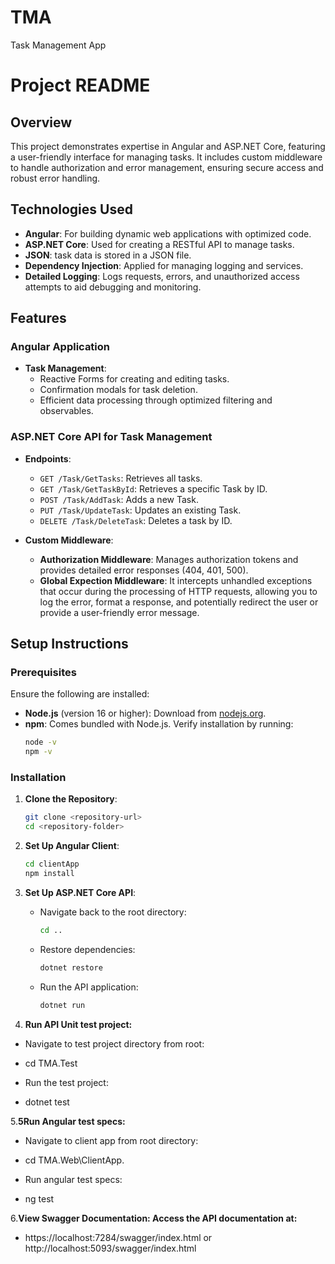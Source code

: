 # TMA
Task Management App
# Project README

## Overview
This project demonstrates expertise in Angular and ASP.NET Core, featuring a user-friendly interface for managing tasks. It includes custom middleware to handle authorization and error management, ensuring secure access and robust error handling.

## Technologies Used
- **Angular**: For building dynamic web applications with optimized code.
- **ASP.NET Core**: Used for creating a RESTful API to manage tasks.
- **JSON**: task data is stored in a JSON file.
- **Dependency Injection**: Applied for managing logging and services.
- **Detailed Logging**: Logs requests, errors, and unauthorized access attempts to aid debugging and monitoring.

## Features

### Angular Application
- **Task Management**:
  - Reactive Forms for creating and editing tasks.
  - Confirmation modals for task deletion.
  - Efficient data processing through optimized filtering and observables.

### ASP.NET Core API for Task Management
- **Endpoints**:
  - `GET /Task/GetTasks`: Retrieves all tasks.
  - `GET /Task/GetTaskById`: Retrieves a specific Task by ID.
  - `POST /Task/AddTask`: Adds a new Task.
  - `PUT /Task/UpdateTask`: Updates an existing Task.
  - `DELETE /Task/DeleteTask`: Deletes a task by ID.

- **Custom Middleware**:
  - **Authorization Middleware**: Manages authorization tokens and provides detailed error responses (404, 401, 500).
  - **Global Expection Middleware**:  It intercepts unhandled exceptions that occur during the processing of HTTP requests, allowing you to log the error, format a response, and potentially redirect the user or provide a user-friendly error message.

## Setup Instructions

### Prerequisites
Ensure the following are installed:

- **Node.js** (version 16 or higher): Download from [nodejs.org](https://nodejs.org).
- **npm**: Comes bundled with Node.js. Verify installation by running:
  ```bash
  node -v
  npm -v
  ```

### Installation

1. **Clone the Repository**:
   ```bash
   git clone <repository-url>
   cd <repository-folder>
   ```

2. **Set Up Angular Client**:
   ```bash
   cd clientApp
   npm install
   ```

3. **Set Up ASP.NET Core API**:
   - Navigate back to the root directory:
     ```bash
     cd ..
     ```
   - Restore dependencies:
     ```bash
     dotnet restore
     ```
   - Run the API application:
     ```bash
     dotnet run
     ```
 4. **Run API Unit test project:**

- Navigate to test project directory from root:

- cd TMA.Test

- Run the test project:

- dotnet test

5.**5Run Angular test specs:**

- Navigate to client app from root directory:

- cd TMA.Web\ClientApp.

- Run angular test specs:

- ng test

6.**View Swagger Documentation: Access the API documentation at:**

- https://localhost:7284/swagger/index.html or  http://localhost:5093/swagger/index.html